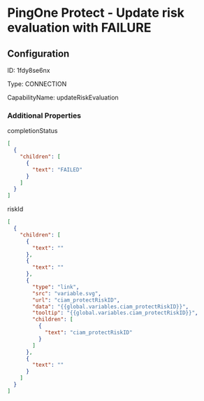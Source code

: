 # PingOne Protect - Update risk evaluation with FAILURE
## Configuration
ID:  1fdy8se6nx

Type: CONNECTION 

CapabilityName: updateRiskEvaluation






### Additional Properties
completionStatus
```json 
[
  {
    "children": [
      {
        "text": "FAILED"
      }
    ]
  }
]
```


riskId
```json 
[
  {
    "children": [
      {
        "text": ""
      },
      {
        "text": ""
      },
      {
        "type": "link",
        "src": "variable.svg",
        "url": "ciam_protectRiskID",
        "data": "{{global.variables.ciam_protectRiskID}}",
        "tooltip": "{{global.variables.ciam_protectRiskID}}",
        "children": [
          {
            "text": "ciam_protectRiskID"
          }
        ]
      },
      {
        "text": ""
      }
    ]
  }
]
```




